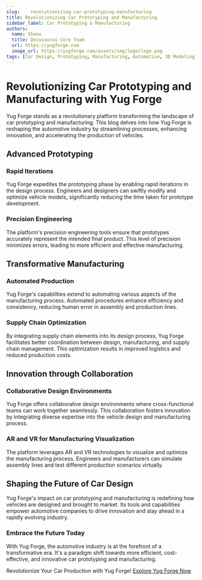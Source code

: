 ```yaml
---
slug:    revolutionizing-car-prototyping-manufacturing
title: Revolutionizing Car Prototyping and Manufacturing
sidebar_label: Car Prototyping & Manufacturing
authors:
  name: Shanu
  title: Docusaurus Core Team
  url: https://yugforge.com
  image_url: https://yugforge.com/assets/img/logo/logo.png
tags: [Car Design, Prototyping, Manufacturing, Automotive, 3D Modeling, Yug Forge, docusaurus]
---
```


# Revolutionizing Car Prototyping and Manufacturing with Yug Forge

Yug Forge stands as a revolutionary platform transforming the landscape of car prototyping and manufacturing. This blog delves into how Yug Forge is reshaping the automotive industry by streamlining processes, enhancing innovation, and accelerating the production of vehicles.

## Advanced Prototyping

### **Rapid Iterations**

Yug Forge expedites the prototyping phase by enabling rapid iterations in the design process. Engineers and designers can swiftly modify and optimize vehicle models, significantly reducing the time taken for prototype development.

### **Precision Engineering**

The platform's precision engineering tools ensure that prototypes accurately represent the intended final product. This level of precision minimizes errors, leading to more efficient and effective manufacturing.

## Transformative Manufacturing

### **Automated Production**

Yug Forge's capabilities extend to automating various aspects of the manufacturing process. Automated procedures enhance efficiency and consistency, reducing human error in assembly and production lines.

### **Supply Chain Optimization**

By integrating supply chain elements into its design process, Yug Forge facilitates better coordination between design, manufacturing, and supply chain management. This optimization results in improved logistics and reduced production costs.

## Innovation through Collaboration

### **Collaborative Design Environments**

Yug Forge offers collaborative design environments where cross-functional teams can work together seamlessly. This collaboration fosters innovation by integrating diverse expertise into the vehicle design and manufacturing process.

### **AR and VR for Manufacturing Visualization**

The platform leverages AR and VR technologies to visualize and optimize the manufacturing process. Engineers and manufacturers can simulate assembly lines and test different production scenarios virtually.

## Shaping the Future of Car Design

Yug Forge's impact on car prototyping and manufacturing is redefining how vehicles are designed and brought to market. Its tools and capabilities empower automotive companies to drive innovation and stay ahead in a rapidly evolving industry.

### Embrace the Future Today

With Yug Forge, the automotive industry is at the forefront of a transformative era. It's a paradigm shift towards more efficient, cost-effective, and innovative car prototyping and manufacturing.

Revolutionize Your Car Production with Yug Forge! [Explore Yug Forge Now](https://www.yugforge.com)
